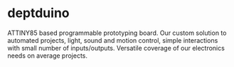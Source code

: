 # deptduino
ATTINY85 based programmable prototyping board. Our custom solution to automated projects, light, sound and motion control, simple interactions with small number of inputs/outputs. Versatile coverage of our electronics needs on average projects.

